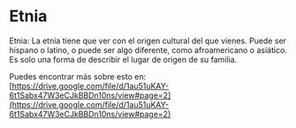 # Etnia
Etnia: La etnia tiene que ver con el origen cultural del que vienes. Puede ser hispano o latino, o puede ser algo diferente, como afroamericano o asiático. Es solo una forma de describir el lugar de origen de su familia.

Puedes encontrar más sobre esto en: [https://drive.google.com/file/d/1au51uKAY-6t1Sabx47W3eCJkBBDn10ns/view#page=2](https://drive.google.com/file/d/1au51uKAY-6t1Sabx47W3eCJkBBDn10ns/view#page=2)
